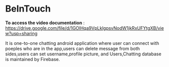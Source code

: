 # BeInTouch

**To access the video documentation** : https://drive.google.com/file/d/1GOlHqa9VpLklgpsvNodW1jkRxUFYtgXB/view?usp=sharing




It is one-to-one chatting android application where user can connect with poeples who are in the app,users can delete message from both sides,users can set username,profile picture, and Users,Chatting database is maintained by Firebase.
